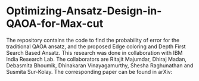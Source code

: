 # Optimizing-Ansatz-Design-in-QAOA-for-Max-cut
The repository contains the code to find the probability of error for the traditional QAOA ansatz, and the proposed Edge coloring and Depth First Search Based Ansatz. This research was done in collaboration with IBM India Research Lab. The collaborators are Ritajit Majumdar, Dhiraj Madan, Debasmita Bhoumik, Dhinakaran Vinayagamurthy, Shesha Raghunathan and Susmita Sur-Kolay. The corresponding paper can be found in arXiv:
